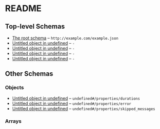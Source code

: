 # README

## Top-level Schemas

-   [The root schema](./litf_start.md "The root schema comprises the entire JSON document") – `http://example.com/example.json`
-   [Untitled object in undefined](./session_end.md) – `-`
-   [Untitled object in undefined](./session_start.md) – `-`
-   [Untitled object in undefined](./test_collection.md) – `-`
-   [Untitled object in undefined](./test_result.md) – `-`

## Other Schemas

### Objects

-   [Untitled object in undefined](./test_result-properties-durations.md) – `undefined#/properties/durations`
-   [Untitled object in undefined](./test_result-properties-error.md) – `undefined#/properties/error`
-   [Untitled object in undefined](./test_result-properties-skipped_messages.md) – `undefined#/properties/skipped_messages`

### Arrays
